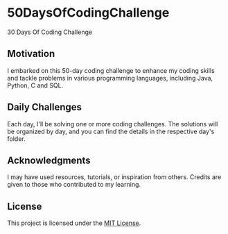# 50DaysOfCodingChallenge
30 Days Of Coding Challenge

## Motivation
I embarked on this 50-day coding challenge to enhance my coding skills and tackle problems in various programming languages, including Java, Python, C and SQL.

## Daily Challenges
Each day, I'll be solving one or more coding challenges. The solutions will be organized by day, and you can find the details in the respective day's folder.

## Acknowledgments
I may have used resources, tutorials, or inspiration from others. Credits are given to those who contributed to my learning.

## License
This project is licensed under the [MIT License](LICENSE).
